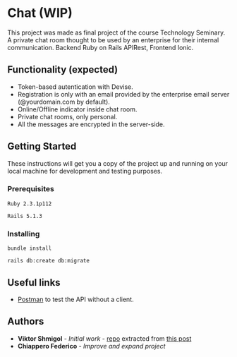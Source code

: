 # Chat (WIP)

This project was made as final project of the course Technology Seminary. A private chat room thought to be used by an enterprise for their internal communication. Backend Ruby on Rails APIRest, Frontend Ionic.

## Functionality (expected)

* Token-based autentication with Devise.
* Registration is only with an email provided by the enterprise email server (@yourdomain.com by default).
* Online/Offline indicator inside chat room.
* Private chat rooms, only personal.
* All the messages are encrypted in the server-side.

## Getting Started

These instructions will get you a copy of the project up and running on your local machine for development and testing purposes.

### Prerequisites

```
Ruby 2.3.1p112

Rails 5.1.3
```

### Installing

```
bundle install

rails db:create db:migrate
```    

## Useful links

* [Postman](https://www.getpostman.com/) to test the API without a client.

## Authors

* **Viktor Shmigol** - *Initial work* - [repo](https://github.com/viktor-shmigol/ng2-cable-example) extracted from [this post](https://blog.active-bridge.com/how-easily-integrate-rails-actioncable-into-your-angular2-ionic2-application)
* **Chiappero Federico** - *Improve and expand project*